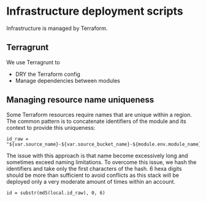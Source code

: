 # Infrastructure deployment scripts

Infrastructure is managed by Terraform.

## Terragrunt

We use Terragrunt to
- DRY the Terraform config
- Manage dependencies between modules

## Managing resource name uniqueness

Some Terraform resources require names that are unique within a region. The
common pattern is to concatenate identifiers of the module and its context to
provide this uniqueness:

```
id_raw = "${var.source_name}-${var.source_bucket_name}-${module.env.module_name}-${module.env.stage}"
```

The issue with this approach is that name become excessively long and sometimes
exceed naming limitations. To overcome this issue, we hash the identifiers and
take only the first characters of the hash. 6 hexa digits should be more than
sufficient to avoid conflicts as this stack will be deployed only a very
moderate amount of times within an account.

```
id = substr(md5(local.id_raw), 0, 6)
```
